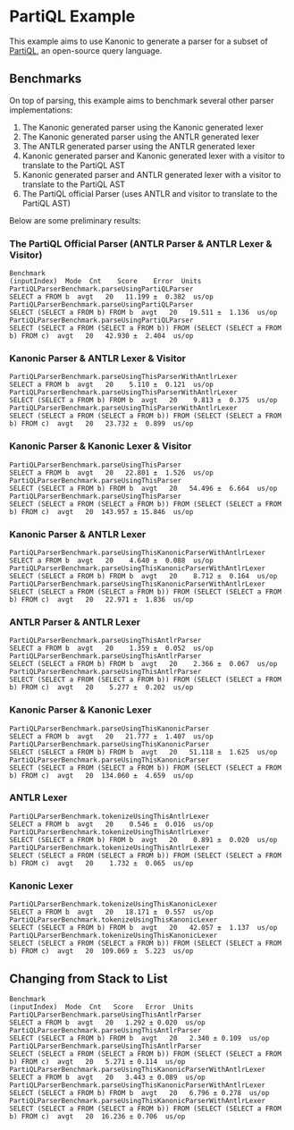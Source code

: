 # PartiQL Example

This example aims to use Kanonic to generate a parser for a subset of [PartiQL](www.partiql.org), an open-source query
language.

## Benchmarks

On top of parsing, this example aims to benchmark several other parser implementations:
1. The Kanonic generated parser using the Kanonic generated lexer
2. The Kanonic generated parser using the ANTLR generated lexer
3. The ANTLR generated parser using the ANTLR generated lexer
4. Kanonic generated parser and Kanonic generated lexer with a visitor to translate to the PartiQL AST
5. Kanonic generated parser and ANTLR generated lexer with a visitor to translate to the PartiQL AST
6. The PartiQL official Parser (uses ANTLR and visitor to translate to the PartiQL AST)

Below are some preliminary results:

### The PartiQL Official Parser (ANTLR Parser & ANTLR Lexer & Visitor)
```text
Benchmark                                                                                                                            (inputIndex)  Mode  Cnt    Score    Error  Units
PartiQLParserBenchmark.parseUsingPartiQLParser                                                                                    SELECT a FROM b  avgt   20   11.199 ±  0.382  us/op
PartiQLParserBenchmark.parseUsingPartiQLParser                                                                    SELECT (SELECT a FROM b) FROM b  avgt   20   19.511 ±  1.136  us/op
PartiQLParserBenchmark.parseUsingPartiQLParser                    SELECT (SELECT a FROM (SELECT a FROM b)) FROM (SELECT (SELECT a FROM b) FROM c)  avgt   20   42.930 ±  2.404  us/op
```

### Kanonic Parser & ANTLR Lexer & Visitor
```text
PartiQLParserBenchmark.parseUsingThisParserWithAntlrLexer                                                                         SELECT a FROM b  avgt   20    5.110 ±  0.121  us/op
PartiQLParserBenchmark.parseUsingThisParserWithAntlrLexer                                                         SELECT (SELECT a FROM b) FROM b  avgt   20    9.813 ±  0.375  us/op
PartiQLParserBenchmark.parseUsingThisParserWithAntlrLexer         SELECT (SELECT a FROM (SELECT a FROM b)) FROM (SELECT (SELECT a FROM b) FROM c)  avgt   20   23.732 ±  0.899  us/op
```

### Kanonic Parser & Kanonic Lexer & Visitor
```text
PartiQLParserBenchmark.parseUsingThisParser                                                                                       SELECT a FROM b  avgt   20   22.801 ±  1.526  us/op
PartiQLParserBenchmark.parseUsingThisParser                                                                       SELECT (SELECT a FROM b) FROM b  avgt   20   54.496 ±  6.664  us/op
PartiQLParserBenchmark.parseUsingThisParser                       SELECT (SELECT a FROM (SELECT a FROM b)) FROM (SELECT (SELECT a FROM b) FROM c)  avgt   20  143.957 ± 15.846  us/op
```

### Kanonic Parser & ANTLR Lexer
```text
PartiQLParserBenchmark.parseUsingThisKanonicParserWithAntlrLexer                                                                  SELECT a FROM b  avgt   20    4.640 ±  0.088  us/op
PartiQLParserBenchmark.parseUsingThisKanonicParserWithAntlrLexer                                                  SELECT (SELECT a FROM b) FROM b  avgt   20    8.712 ±  0.164  us/op
PartiQLParserBenchmark.parseUsingThisKanonicParserWithAntlrLexer  SELECT (SELECT a FROM (SELECT a FROM b)) FROM (SELECT (SELECT a FROM b) FROM c)  avgt   20   22.971 ±  1.836  us/op
```

### ANTLR Parser & ANTLR Lexer
```text
PartiQLParserBenchmark.parseUsingThisAntlrParser                                                                                  SELECT a FROM b  avgt   20    1.359 ±  0.052  us/op
PartiQLParserBenchmark.parseUsingThisAntlrParser                                                                  SELECT (SELECT a FROM b) FROM b  avgt   20    2.366 ±  0.067  us/op
PartiQLParserBenchmark.parseUsingThisAntlrParser                  SELECT (SELECT a FROM (SELECT a FROM b)) FROM (SELECT (SELECT a FROM b) FROM c)  avgt   20    5.277 ±  0.202  us/op
```

### Kanonic Parser & Kanonic Lexer
```text
PartiQLParserBenchmark.parseUsingThisKanonicParser                                                                                SELECT a FROM b  avgt   20   21.777 ±  1.407  us/op
PartiQLParserBenchmark.parseUsingThisKanonicParser                                                                SELECT (SELECT a FROM b) FROM b  avgt   20   51.118 ±  1.625  us/op
PartiQLParserBenchmark.parseUsingThisKanonicParser                SELECT (SELECT a FROM (SELECT a FROM b)) FROM (SELECT (SELECT a FROM b) FROM c)  avgt   20  134.060 ±  4.659  us/op
```

### ANTLR Lexer
```text
PartiQLParserBenchmark.tokenizeUsingThisAntlrLexer                                                                                SELECT a FROM b  avgt   20    0.546 ±  0.016  us/op
PartiQLParserBenchmark.tokenizeUsingThisAntlrLexer                                                                SELECT (SELECT a FROM b) FROM b  avgt   20    0.891 ±  0.020  us/op
PartiQLParserBenchmark.tokenizeUsingThisAntlrLexer                SELECT (SELECT a FROM (SELECT a FROM b)) FROM (SELECT (SELECT a FROM b) FROM c)  avgt   20    1.732 ±  0.065  us/op
```

### Kanonic Lexer
```text
PartiQLParserBenchmark.tokenizeUsingThisKanonicLexer                                                                              SELECT a FROM b  avgt   20   18.171 ±  0.557  us/op
PartiQLParserBenchmark.tokenizeUsingThisKanonicLexer                                                              SELECT (SELECT a FROM b) FROM b  avgt   20   42.057 ±  1.137  us/op
PartiQLParserBenchmark.tokenizeUsingThisKanonicLexer              SELECT (SELECT a FROM (SELECT a FROM b)) FROM (SELECT (SELECT a FROM b) FROM c)  avgt   20  109.069 ±  5.223  us/op
```

## Changing from Stack to List

```text
Benchmark                                                                                                                            (inputIndex)  Mode  Cnt   Score   Error  Units
PartiQLParserBenchmark.parseUsingThisAntlrParser                                                                                  SELECT a FROM b  avgt   20   1.292 ± 0.020  us/op
PartiQLParserBenchmark.parseUsingThisAntlrParser                                                                  SELECT (SELECT a FROM b) FROM b  avgt   20   2.340 ± 0.109  us/op
PartiQLParserBenchmark.parseUsingThisAntlrParser                  SELECT (SELECT a FROM (SELECT a FROM b)) FROM (SELECT (SELECT a FROM b) FROM c)  avgt   20   5.271 ± 0.114  us/op
PartiQLParserBenchmark.parseUsingThisKanonicParserWithAntlrLexer                                                                  SELECT a FROM b  avgt   20   3.443 ± 0.089  us/op
PartiQLParserBenchmark.parseUsingThisKanonicParserWithAntlrLexer                                                  SELECT (SELECT a FROM b) FROM b  avgt   20   6.796 ± 0.278  us/op
PartiQLParserBenchmark.parseUsingThisKanonicParserWithAntlrLexer  SELECT (SELECT a FROM (SELECT a FROM b)) FROM (SELECT (SELECT a FROM b) FROM c)  avgt   20  16.236 ± 0.706  us/op
```